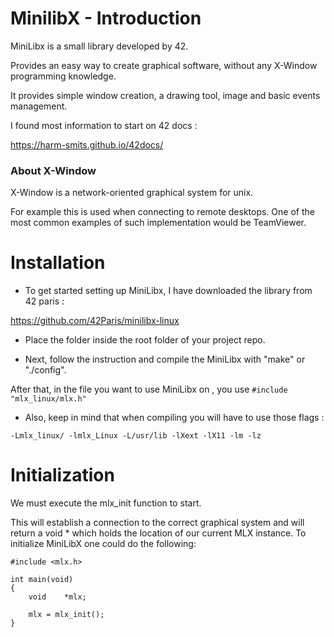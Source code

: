 
# MinilibX - Introduction

MiniLibx is a small library developed by 42. 

Provides an easy way to create graphical software, without any X-Window programming knowledge. 

It provides simple window creation, a drawing tool, image and basic events management.

I found most information to start on 42 docs :

https://harm-smits.github.io/42docs/

### About X-Window
X-Window is a network-oriented graphical system for unix. 

For example this is used when connecting to remote desktops. One of the most common examples of such implementation would be TeamViewer.

# Installation

- To get started setting up MiniLibx, I have downloaded the library from 42 paris :

https://github.com/42Paris/minilibx-linux

- Place the folder inside the root folder of your project repo.

- Next, follow the instruction and compile the MiniLibx with "make" or "./config".

After that, in the file you want to use MiniLibx on , you use ```#include "mlx_linux/mlx.h"```

- Also, keep in mind that when compiling you will have to use those flags :

```-Lmlx_linux/ -lmlx_Linux -L/usr/lib -lXext -lX11 -lm -lz```


# Initialization

We must execute the mlx_init function to start. 

This will establish a connection to the correct graphical system and will return a void * which holds the location of our current MLX instance. To initialize MiniLibX one could do the following:

```
#include <mlx.h>

int	main(void)
{
	void	*mlx;

	mlx = mlx_init();
}
```
